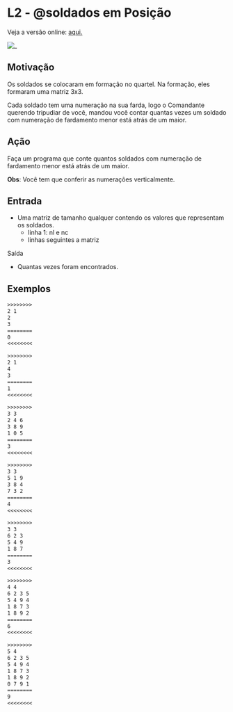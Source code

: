 # L2 - @soldados em Posição

Veja a versão online: [aqui.](https://github.com/qxcodefup/arcade/blob/master/base/soldados/Readme.md)

![_](https://raw.githubusercontent.com/qxcodefup/arcade/master/base/soldados/cover.jpg)

## Motivação

Os soldados se colocaram em formação no quartel. Na formação, eles formaram uma matriz 3x3.

Cada soldado tem uma numeração na sua farda, logo o Comandante querendo tripudiar de você, mandou você contar quantas vezes um soldado com numeração de fardamento menor está atrás de um maior.

## Ação

Faça um programa que conte quantos soldados com numeração de fardamento menor está atrás de um maior.

**Obs**: Você tem que conferir as numerações verticalmente.

## Entrada

* Uma matriz de tamanho qualquer contendo os valores que representam os soldados.
    * linha 1: nl e nc
    * linhas seguintes a matriz

Saída

* Quantas vezes foram encontrados.

## Exemplos

``` txt
>>>>>>>>
2 1
2
3
========
0
<<<<<<<<

>>>>>>>>
2 1
4
3
========
1
<<<<<<<<

>>>>>>>>
3 3
2 4 6
3 8 9
1 0 5
========
3
<<<<<<<<

>>>>>>>>
3 3
5 1 9
3 8 4
7 3 2
========
4
<<<<<<<<

>>>>>>>>
3 3
6 2 3
5 4 9
1 8 7
========
3
<<<<<<<<

>>>>>>>>
4 4
6 2 3 5
5 4 9 4
1 8 7 3
1 8 9 2
========
6
<<<<<<<<

>>>>>>>>
5 4
6 2 3 5
5 4 9 4
1 8 7 3
1 8 9 2
0 7 9 1
========
9
<<<<<<<<

```
